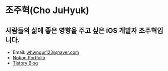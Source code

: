 # 조주혁(Cho JuHyuk)
## 사람들의 삶에 좋은 영향을 주고 싶은 iOS 개발자 조주혁입니다.
* Email: whwngur123@naver.com
* [Notion Portfolio](https://www.notion.so/chojuhyuk/iOS-24ab4212f854411082c8a3db0799c1fe?pvs=4) 
* [Tistory Blog](https://jo030225.tistory.com)
